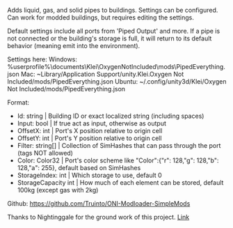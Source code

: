 Adds liquid, gas, and solid pipes to buildings. Settings can be configured. Can work for modded buildings, but requires editing the settings.

Default settings include all ports from 'Piped Output' and more. If a pipe is not connected or the building's storage is full, it will return to its default behavior (meaning emit into the environment).

Settings here:
Windows: %userprofile%\documents\Klei\OxygenNotIncluded\mods\PipedEverything.json
Mac: ~Library/Application Support/unity.Klei.Oxygen Not Included/mods/PipedEverything.json
Ubuntu: ~/.config/unity3d/Klei/Oxygen Not Included/mods/PipedEverything.json

Format:
* Id: string | Building ID or exact localized string (including spaces)
* Input: bool | If true act as input, otherwise as output
* OffsetX: int | Port's X position relative to origin cell
* OffsetY: int | Port's Y position relative to origin cell
* Filter: string[] | Collection of SimHashes that can pass through the port (tags NOT allowed)
* Color: Color32 | Port's color scheme like "Color":{"r": 128,"g": 128,"b": 128,"a": 255}, default based on SimHashes
* StorageIndex: int | Which storage to use, default 0
* StorageCapacity int | How much of each element can be stored, default 100kg (except gas with 2kg)

Github:
https://github.com/Truinto/ONI-Modloader-SimpleMods

Thanks to Nightinggale for the ground work of this project. [Link](https://github.com/Nightinggale/ONI-mods/tree/master)
